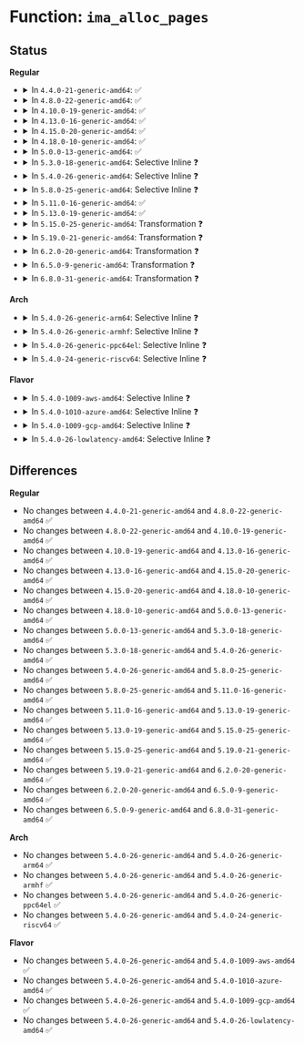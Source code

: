 # Function: <code>ima_alloc_pages</code>

## Status
<b>Regular</b>
<ul>
<li>
<details>
<summary>In <code>4.4.0-21-generic-amd64</code>: ✅</summary>

```c
void * ima_alloc_pages(loff_t max_size, size_t * allocated_size, int last_warn)
```

```json
{
  "name": "ima_alloc_pages",
  "collision_type": "Unique Static",
  "inline_type": "No",
  "funcs": [
    {
      "addr": 18446744071582612048,
      "name": "ima_alloc_pages",
      "external": false,
      "loc": "security/integrity/ima/ima_crypto.c:124",
      "file": "security/integrity/ima/ima_crypto.c",
      "inline": "seen, unknown",
      "caller_inline": [],
      "caller_func": [
        "security/integrity/ima/ima_crypto.c:ima_calc_file_hash_atfm",
        "security/integrity/ima/ima_crypto.c:ima_calc_file_hash_atfm"
      ]
    }
  ],
  "symbols": [
    {
      "addr": 18446744071582612048,
      "name": "ima_alloc_pages",
      "section": ".text",
      "bind": "STB_LOCAL",
      "size": 161
    }
  ]
}
```
</details>
</li>
<li>
<details>
<summary>In <code>4.8.0-22-generic-amd64</code>: ✅</summary>

```c
void * ima_alloc_pages(loff_t max_size, size_t * allocated_size, int last_warn)
```

```json
{
  "name": "ima_alloc_pages",
  "collision_type": "Unique Static",
  "inline_type": "No",
  "funcs": [
    {
      "addr": 18446744071582858560,
      "name": "ima_alloc_pages",
      "external": false,
      "loc": "security/integrity/ima/ima_crypto.c:124",
      "file": "security/integrity/ima/ima_crypto.c",
      "inline": "seen, unknown",
      "caller_inline": [],
      "caller_func": [
        "security/integrity/ima/ima_crypto.c:ima_calc_file_hash",
        "security/integrity/ima/ima_crypto.c:ima_calc_file_hash"
      ]
    }
  ],
  "symbols": [
    {
      "addr": 18446744071582858560,
      "name": "ima_alloc_pages",
      "section": ".text",
      "bind": "STB_LOCAL",
      "size": 152
    }
  ]
}
```
</details>
</li>
<li>
<details>
<summary>In <code>4.10.0-19-generic-amd64</code>: ✅</summary>

```c
void * ima_alloc_pages(loff_t max_size, size_t * allocated_size, int last_warn)
```

```json
{
  "name": "ima_alloc_pages",
  "collision_type": "Unique Static",
  "inline_type": "No",
  "funcs": [
    {
      "addr": 18446744071582955392,
      "name": "ima_alloc_pages",
      "external": false,
      "loc": "security/integrity/ima/ima_crypto.c:124",
      "file": "security/integrity/ima/ima_crypto.c",
      "inline": "seen, unknown",
      "caller_inline": [],
      "caller_func": [
        "security/integrity/ima/ima_crypto.c:ima_calc_file_hash",
        "security/integrity/ima/ima_crypto.c:ima_calc_file_hash"
      ]
    }
  ],
  "symbols": [
    {
      "addr": 18446744071582955392,
      "name": "ima_alloc_pages",
      "section": ".text",
      "bind": "STB_LOCAL",
      "size": 152
    }
  ]
}
```
</details>
</li>
<li>
<details>
<summary>In <code>4.13.0-16-generic-amd64</code>: ✅</summary>

```c
void * ima_alloc_pages(loff_t max_size, size_t * allocated_size, int last_warn)
```

```json
{
  "name": "ima_alloc_pages",
  "collision_type": "Unique Static",
  "inline_type": "No",
  "funcs": [
    {
      "addr": 18446744071583005344,
      "name": "ima_alloc_pages",
      "external": false,
      "loc": "security/integrity/ima/ima_crypto.c:124",
      "file": "security/integrity/ima/ima_crypto.c",
      "inline": "seen, unknown",
      "caller_inline": [],
      "caller_func": [
        "security/integrity/ima/ima_crypto.c:ima_calc_file_hash",
        "security/integrity/ima/ima_crypto.c:ima_calc_file_hash"
      ]
    }
  ],
  "symbols": [
    {
      "addr": 18446744071583005344,
      "name": "ima_alloc_pages",
      "section": ".text",
      "bind": "STB_LOCAL",
      "size": 152
    }
  ]
}
```
</details>
</li>
<li>
<details>
<summary>In <code>4.15.0-20-generic-amd64</code>: ✅</summary>

```c
void * ima_alloc_pages(loff_t max_size, size_t * allocated_size, int last_warn)
```

```json
{
  "name": "ima_alloc_pages",
  "collision_type": "Unique Static",
  "inline_type": "No",
  "funcs": [
    {
      "addr": 18446744071583169440,
      "name": "ima_alloc_pages",
      "external": false,
      "loc": "security/integrity/ima/ima_crypto.c:119",
      "file": "security/integrity/ima/ima_crypto.c",
      "inline": "seen, unknown",
      "caller_inline": [],
      "caller_func": [
        "security/integrity/ima/ima_crypto.c:ima_calc_file_hash",
        "security/integrity/ima/ima_crypto.c:ima_calc_file_hash"
      ]
    }
  ],
  "symbols": [
    {
      "addr": 18446744071583169440,
      "name": "ima_alloc_pages",
      "section": ".text",
      "bind": "STB_LOCAL",
      "size": 152
    }
  ]
}
```
</details>
</li>
<li>
<details>
<summary>In <code>4.18.0-10-generic-amd64</code>: ✅</summary>

```c
void * ima_alloc_pages(loff_t max_size, size_t * allocated_size, int last_warn)
```

```json
{
  "name": "ima_alloc_pages",
  "collision_type": "Unique Static",
  "inline_type": "No",
  "funcs": [
    {
      "addr": 18446744071583375728,
      "name": "ima_alloc_pages",
      "external": false,
      "loc": "security/integrity/ima/ima_crypto.c:121",
      "file": "security/integrity/ima/ima_crypto.c",
      "inline": "seen, unknown",
      "caller_inline": [],
      "caller_func": [
        "security/integrity/ima/ima_crypto.c:ima_calc_file_hash",
        "security/integrity/ima/ima_crypto.c:ima_calc_file_hash"
      ]
    }
  ],
  "symbols": [
    {
      "addr": 18446744071583375728,
      "name": "ima_alloc_pages",
      "section": ".text",
      "bind": "STB_LOCAL",
      "size": 164
    }
  ]
}
```
</details>
</li>
<li>
<details>
<summary>In <code>5.0.0-13-generic-amd64</code>: ✅</summary>

```c
void * ima_alloc_pages(loff_t max_size, size_t * allocated_size, int last_warn)
```

```json
{
  "name": "ima_alloc_pages",
  "collision_type": "Unique Static",
  "inline_type": "No",
  "funcs": [
    {
      "addr": 18446744071583494800,
      "name": "ima_alloc_pages",
      "external": false,
      "loc": "security/integrity/ima/ima_crypto.c:121",
      "file": "security/integrity/ima/ima_crypto.c",
      "inline": "seen, unknown",
      "caller_inline": [],
      "caller_func": [
        "security/integrity/ima/ima_crypto.c:ima_calc_file_hash",
        "security/integrity/ima/ima_crypto.c:ima_calc_file_hash"
      ]
    }
  ],
  "symbols": [
    {
      "addr": 18446744071583494800,
      "name": "ima_alloc_pages",
      "section": ".text",
      "bind": "STB_LOCAL",
      "size": 164
    }
  ]
}
```
</details>
</li>
<li>
<details>
<summary>In <code>5.3.0-18-generic-amd64</code>: Selective Inline ❓</summary>

```c
void * ima_alloc_pages(loff_t max_size, size_t * allocated_size, int last_warn)
```

```json
{
  "name": "ima_alloc_pages",
  "collision_type": "Unique Static",
  "inline_type": "Selective",
  "funcs": [
    {
      "addr": 18446744071583682656,
      "name": "ima_alloc_pages",
      "external": false,
      "loc": "security/integrity/ima/ima_crypto.c:118",
      "file": "security/integrity/ima/ima_crypto.c",
      "inline": "not declared, inlined",
      "caller_inline": [],
      "caller_func": [
        "security/integrity/ima/ima_crypto.c:ima_calc_file_hash_atfm",
        "security/integrity/ima/ima_crypto.c:ima_calc_file_hash_atfm"
      ]
    }
  ],
  "symbols": [
    {
      "addr": 18446744071583682656,
      "name": "ima_alloc_pages",
      "section": ".text",
      "bind": "STB_LOCAL",
      "size": 169
    }
  ]
}
```
</details>
</li>
<li>
<details>
<summary>In <code>5.4.0-26-generic-amd64</code>: Selective Inline ❓</summary>

```c
void * ima_alloc_pages(loff_t max_size, size_t * allocated_size, int last_warn)
```

```json
{
  "name": "ima_alloc_pages",
  "collision_type": "Unique Static",
  "inline_type": "Selective",
  "funcs": [
    {
      "addr": 18446744071583790016,
      "name": "ima_alloc_pages",
      "external": false,
      "loc": "security/integrity/ima/ima_crypto.c:118",
      "file": "security/integrity/ima/ima_crypto.c",
      "inline": "not declared, inlined",
      "caller_inline": [],
      "caller_func": [
        "security/integrity/ima/ima_crypto.c:ima_calc_file_hash_atfm",
        "security/integrity/ima/ima_crypto.c:ima_calc_file_hash_atfm"
      ]
    }
  ],
  "symbols": [
    {
      "addr": 18446744071583790016,
      "name": "ima_alloc_pages",
      "section": ".text",
      "bind": "STB_LOCAL",
      "size": 169
    }
  ]
}
```
</details>
</li>
<li>
<details>
<summary>In <code>5.8.0-25-generic-amd64</code>: Selective Inline ❓</summary>

```c
void * ima_alloc_pages(loff_t max_size, size_t * allocated_size, int last_warn)
```

```json
{
  "name": "ima_alloc_pages",
  "collision_type": "Unique Static",
  "inline_type": "Selective",
  "funcs": [
    {
      "addr": 18446744071584180816,
      "name": "ima_alloc_pages",
      "external": false,
      "loc": "security/integrity/ima/ima_crypto.c:242",
      "file": "security/integrity/ima/ima_crypto.c",
      "inline": "not declared, inlined",
      "caller_inline": [],
      "caller_func": [
        "security/integrity/ima/ima_crypto.c:ima_calc_file_hash_atfm",
        "security/integrity/ima/ima_crypto.c:ima_calc_file_hash_atfm"
      ]
    }
  ],
  "symbols": [
    {
      "addr": 18446744071584180816,
      "name": "ima_alloc_pages",
      "section": ".text",
      "bind": "STB_LOCAL",
      "size": 154
    }
  ]
}
```
</details>
</li>
<li>
<details>
<summary>In <code>5.11.0-16-generic-amd64</code>: ✅</summary>

```c
void * ima_alloc_pages(loff_t max_size, size_t * allocated_size, int last_warn)
```

```json
{
  "name": "ima_alloc_pages",
  "collision_type": "Unique Static",
  "inline_type": "No",
  "funcs": [
    {
      "addr": 18446744071584299424,
      "name": "ima_alloc_pages",
      "external": false,
      "loc": "security/integrity/ima/ima_crypto.c:242",
      "file": "security/integrity/ima/ima_crypto.c",
      "inline": "seen, unknown",
      "caller_inline": [],
      "caller_func": [
        "security/integrity/ima/ima_crypto.c:ima_calc_file_hash_atfm",
        "security/integrity/ima/ima_crypto.c:ima_calc_file_hash_atfm"
      ]
    }
  ],
  "symbols": [
    {
      "addr": 18446744071584299424,
      "name": "ima_alloc_pages",
      "section": ".text",
      "bind": "STB_LOCAL",
      "size": 169
    }
  ]
}
```
</details>
</li>
<li>
<details>
<summary>In <code>5.13.0-19-generic-amd64</code>: ✅</summary>

```c
void * ima_alloc_pages(loff_t max_size, size_t * allocated_size, int last_warn)
```

```json
{
  "name": "ima_alloc_pages",
  "collision_type": "Unique Static",
  "inline_type": "No",
  "funcs": [
    {
      "addr": 18446744071584333824,
      "name": "ima_alloc_pages",
      "external": false,
      "loc": "security/integrity/ima/ima_crypto.c:242",
      "file": "security/integrity/ima/ima_crypto.c",
      "inline": "seen, unknown",
      "caller_inline": [],
      "caller_func": [
        "security/integrity/ima/ima_crypto.c:ima_calc_file_hash_atfm",
        "security/integrity/ima/ima_crypto.c:ima_calc_file_hash_atfm"
      ]
    }
  ],
  "symbols": [
    {
      "addr": 18446744071584333824,
      "name": "ima_alloc_pages",
      "section": ".text",
      "bind": "STB_LOCAL",
      "size": 156
    }
  ]
}
```
</details>
</li>
<li>
<details>
<summary>In <code>5.15.0-25-generic-amd64</code>: Transformation ❓</summary>

```c
void * ima_alloc_pages(loff_t max_size, size_t * allocated_size, int last_warn)
```

```json
{
  "name": "ima_alloc_pages",
  "collision_type": "Unique Static",
  "inline_type": "No",
  "funcs": [
    {
      "addr": 0,
      "name": "ima_alloc_pages",
      "external": false,
      "loc": "security/integrity/ima/ima_crypto.c:242",
      "file": "security/integrity/ima/ima_crypto.c",
      "inline": "seen, unknown",
      "caller_inline": [],
      "caller_func": [
        "security/integrity/ima/ima_crypto.c:ima_calc_file_hash_atfm",
        "security/integrity/ima/ima_crypto.c:ima_calc_file_hash_atfm"
      ]
    }
  ],
  "symbols": [
    {
      "addr": 18446744071584722112,
      "name": "ima_alloc_pages",
      "section": ".text",
      "bind": "STB_LOCAL",
      "size": 177
    },
    {
      "addr": 18446744071592308378,
      "name": "ima_alloc_pages.cold",
      "section": ".text",
      "bind": "STB_LOCAL",
      "size": 33
    }
  ]
}
```
</details>
</li>
<li>
<details>
<summary>In <code>5.19.0-21-generic-amd64</code>: Transformation ❓</summary>

```c
void * ima_alloc_pages(loff_t max_size, size_t * allocated_size, int last_warn)
```

```json
{
  "name": "ima_alloc_pages",
  "collision_type": "Unique Static",
  "inline_type": "No",
  "funcs": [
    {
      "addr": 0,
      "name": "ima_alloc_pages",
      "external": false,
      "loc": "security/integrity/ima/ima_crypto.c:243",
      "file": "security/integrity/ima/ima_crypto.c",
      "inline": "seen, unknown",
      "caller_inline": [],
      "caller_func": [
        "security/integrity/ima/ima_crypto.c:ima_calc_file_hash_atfm",
        "security/integrity/ima/ima_crypto.c:ima_calc_file_hash_atfm"
      ]
    }
  ],
  "symbols": [
    {
      "addr": 18446744071585397440,
      "name": "ima_alloc_pages",
      "section": ".text",
      "bind": "STB_LOCAL",
      "size": 201
    },
    {
      "addr": 18446744071594090690,
      "name": "ima_alloc_pages.cold",
      "section": ".text",
      "bind": "STB_LOCAL",
      "size": 33
    }
  ]
}
```
</details>
</li>
<li>
<details>
<summary>In <code>6.2.0-20-generic-amd64</code>: Transformation ❓</summary>

```c
void * ima_alloc_pages(loff_t max_size, size_t * allocated_size, int last_warn)
```

```json
{
  "name": "ima_alloc_pages",
  "collision_type": "Unique Static",
  "inline_type": "No",
  "funcs": [
    {
      "addr": 0,
      "name": "ima_alloc_pages",
      "external": false,
      "loc": "security/integrity/ima/ima_crypto.c:243",
      "file": "security/integrity/ima/ima_crypto.c",
      "inline": "seen, unknown",
      "caller_inline": [],
      "caller_func": [
        "security/integrity/ima/ima_crypto.c:ima_calc_file_hash_atfm",
        "security/integrity/ima/ima_crypto.c:ima_calc_file_hash_atfm"
      ]
    }
  ],
  "symbols": [
    {
      "addr": 18446744071586150576,
      "name": "ima_alloc_pages",
      "section": ".text",
      "bind": "STB_LOCAL",
      "size": 201
    },
    {
      "addr": 18446744071596102460,
      "name": "ima_alloc_pages.cold",
      "section": ".text",
      "bind": "STB_LOCAL",
      "size": 33
    }
  ]
}
```
</details>
</li>
<li>
<details>
<summary>In <code>6.5.0-9-generic-amd64</code>: Transformation ❓</summary>

```c
void * ima_alloc_pages(loff_t max_size, size_t * allocated_size, int last_warn)
```

```json
{
  "name": "ima_alloc_pages",
  "collision_type": "Unique Static",
  "inline_type": "No",
  "funcs": [
    {
      "addr": 0,
      "name": "ima_alloc_pages",
      "external": false,
      "loc": "security/integrity/ima/ima_crypto.c:243",
      "file": "security/integrity/ima/ima_crypto.c",
      "inline": "seen, unknown",
      "caller_inline": [],
      "caller_func": [
        "security/integrity/ima/ima_crypto.c:ima_calc_file_hash_atfm",
        "security/integrity/ima/ima_crypto.c:ima_calc_file_hash_atfm"
      ]
    }
  ],
  "symbols": [
    {
      "addr": 18446744071586388784,
      "name": "ima_alloc_pages",
      "section": ".text",
      "bind": "STB_LOCAL",
      "size": 201
    },
    {
      "addr": 18446744071596625576,
      "name": "ima_alloc_pages.cold",
      "section": ".text",
      "bind": "STB_LOCAL",
      "size": 33
    }
  ]
}
```
</details>
</li>
<li>
<details>
<summary>In <code>6.8.0-31-generic-amd64</code>: Transformation ❓</summary>

```c
void * ima_alloc_pages(loff_t max_size, size_t * allocated_size, int last_warn)
```

```json
{
  "name": "ima_alloc_pages",
  "collision_type": "Unique Static",
  "inline_type": "No",
  "funcs": [
    {
      "addr": 0,
      "name": "ima_alloc_pages",
      "external": false,
      "loc": "security/integrity/ima/ima_crypto.c:243",
      "file": "security/integrity/ima/ima_crypto.c",
      "inline": "seen, unknown",
      "caller_inline": [],
      "caller_func": [
        "security/integrity/ima/ima_crypto.c:ima_calc_file_hash_atfm",
        "security/integrity/ima/ima_crypto.c:ima_calc_file_hash_atfm"
      ]
    }
  ],
  "symbols": [
    {
      "addr": 18446744071586653520,
      "name": "ima_alloc_pages",
      "section": ".text",
      "bind": "STB_LOCAL",
      "size": 201
    },
    {
      "addr": 18446744071597531190,
      "name": "ima_alloc_pages.cold",
      "section": ".text",
      "bind": "STB_LOCAL",
      "size": 33
    }
  ]
}
```
</details>
</li>
</ul>
<b>Arch</b>
<ul>
<li>
<details>
<summary>In <code>5.4.0-26-generic-arm64</code>: Selective Inline ❓</summary>

```c
void * ima_alloc_pages(loff_t max_size, size_t * allocated_size, int last_warn)
```

```json
{
  "name": "ima_alloc_pages",
  "collision_type": "Unique Static",
  "inline_type": "Selective",
  "funcs": [
    {
      "addr": 18446603336495593008,
      "name": "ima_alloc_pages",
      "external": false,
      "loc": "security/integrity/ima/ima_crypto.c:118",
      "file": "security/integrity/ima/ima_crypto.c",
      "inline": "not declared, inlined",
      "caller_inline": [],
      "caller_func": [
        "security/integrity/ima/ima_crypto.c:ima_calc_file_hash_atfm",
        "security/integrity/ima/ima_crypto.c:ima_calc_file_hash_atfm"
      ]
    }
  ],
  "symbols": [
    {
      "addr": 18446603336495593008,
      "name": "ima_alloc_pages",
      "section": ".text",
      "bind": "STB_LOCAL",
      "size": 208
    }
  ]
}
```
</details>
</li>
<li>
<details>
<summary>In <code>5.4.0-26-generic-armhf</code>: Selective Inline ❓</summary>

```c
void * ima_alloc_pages(loff_t max_size, size_t * allocated_size, int last_warn)
```

```json
{
  "name": "ima_alloc_pages",
  "collision_type": "Unique Static",
  "inline_type": "Selective",
  "funcs": [
    {
      "addr": 3228954304,
      "name": "ima_alloc_pages",
      "external": false,
      "loc": "security/integrity/ima/ima_crypto.c:118",
      "file": "security/integrity/ima/ima_crypto.c",
      "inline": "not declared, inlined",
      "caller_inline": [],
      "caller_func": [
        "security/integrity/ima/ima_crypto.c:ima_calc_file_hash_atfm",
        "security/integrity/ima/ima_crypto.c:ima_calc_file_hash_atfm"
      ]
    }
  ],
  "symbols": [
    {
      "addr": 3228954304,
      "name": "ima_alloc_pages",
      "section": ".text",
      "bind": "STB_LOCAL",
      "size": 168
    }
  ]
}
```
</details>
</li>
<li>
<details>
<summary>In <code>5.4.0-26-generic-ppc64el</code>: Selective Inline ❓</summary>

```c
void * ima_alloc_pages(loff_t max_size, size_t * allocated_size, int last_warn)
```

```json
{
  "name": "ima_alloc_pages",
  "collision_type": "Unique Static",
  "inline_type": "Selective",
  "funcs": [
    {
      "addr": 13835058055289695840,
      "name": "ima_alloc_pages",
      "external": false,
      "loc": "security/integrity/ima/ima_crypto.c:118",
      "file": "security/integrity/ima/ima_crypto.c",
      "inline": "not declared, inlined",
      "caller_inline": [],
      "caller_func": [
        "security/integrity/ima/ima_crypto.c:ima_calc_file_hash_atfm",
        "security/integrity/ima/ima_crypto.c:ima_calc_file_hash_atfm"
      ]
    }
  ],
  "symbols": [
    {
      "addr": 13835058055289695840,
      "name": "ima_alloc_pages",
      "section": ".text",
      "bind": "STB_LOCAL",
      "size": 348
    }
  ]
}
```
</details>
</li>
<li>
<details>
<summary>In <code>5.4.0-24-generic-riscv64</code>: Selective Inline ❓</summary>

```c
void * ima_alloc_pages(loff_t max_size, size_t * allocated_size, int last_warn)
```

```json
{
  "name": "ima_alloc_pages",
  "collision_type": "Unique Static",
  "inline_type": "Selective",
  "funcs": [
    {
      "addr": 18446743936274756378,
      "name": "ima_alloc_pages",
      "external": false,
      "loc": "security/integrity/ima/ima_crypto.c:118",
      "file": "security/integrity/ima/ima_crypto.c",
      "inline": "not declared, inlined",
      "caller_inline": [],
      "caller_func": [
        "security/integrity/ima/ima_crypto.c:ima_calc_file_hash_atfm",
        "security/integrity/ima/ima_crypto.c:ima_calc_file_hash_atfm"
      ]
    }
  ],
  "symbols": [
    {
      "addr": 18446743936274756378,
      "name": "ima_alloc_pages",
      "section": ".text",
      "bind": "STB_LOCAL",
      "size": 208
    }
  ]
}
```
</details>
</li>
</ul>
<b>Flavor</b>
<ul>
<li>
<details>
<summary>In <code>5.4.0-1009-aws-amd64</code>: Selective Inline ❓</summary>

```c
void * ima_alloc_pages(loff_t max_size, size_t * allocated_size, int last_warn)
```

```json
{
  "name": "ima_alloc_pages",
  "collision_type": "Unique Static",
  "inline_type": "Selective",
  "funcs": [
    {
      "addr": 18446744071583758752,
      "name": "ima_alloc_pages",
      "external": false,
      "loc": "security/integrity/ima/ima_crypto.c:118",
      "file": "security/integrity/ima/ima_crypto.c",
      "inline": "not declared, inlined",
      "caller_inline": [],
      "caller_func": [
        "security/integrity/ima/ima_crypto.c:ima_calc_file_hash_atfm",
        "security/integrity/ima/ima_crypto.c:ima_calc_file_hash_atfm"
      ]
    }
  ],
  "symbols": [
    {
      "addr": 18446744071583758752,
      "name": "ima_alloc_pages",
      "section": ".text",
      "bind": "STB_LOCAL",
      "size": 169
    }
  ]
}
```
</details>
</li>
<li>
<details>
<summary>In <code>5.4.0-1010-azure-amd64</code>: Selective Inline ❓</summary>

```c
void * ima_alloc_pages(loff_t max_size, size_t * allocated_size, int last_warn)
```

```json
{
  "name": "ima_alloc_pages",
  "collision_type": "Unique Static",
  "inline_type": "Selective",
  "funcs": [
    {
      "addr": 18446744071583695808,
      "name": "ima_alloc_pages",
      "external": false,
      "loc": "security/integrity/ima/ima_crypto.c:118",
      "file": "security/integrity/ima/ima_crypto.c",
      "inline": "not declared, inlined",
      "caller_inline": [],
      "caller_func": [
        "security/integrity/ima/ima_crypto.c:ima_calc_file_hash_atfm",
        "security/integrity/ima/ima_crypto.c:ima_calc_file_hash_atfm"
      ]
    }
  ],
  "symbols": [
    {
      "addr": 18446744071583695808,
      "name": "ima_alloc_pages",
      "section": ".text",
      "bind": "STB_LOCAL",
      "size": 169
    }
  ]
}
```
</details>
</li>
<li>
<details>
<summary>In <code>5.4.0-1009-gcp-amd64</code>: Selective Inline ❓</summary>

```c
void * ima_alloc_pages(loff_t max_size, size_t * allocated_size, int last_warn)
```

```json
{
  "name": "ima_alloc_pages",
  "collision_type": "Unique Static",
  "inline_type": "Selective",
  "funcs": [
    {
      "addr": 18446744071583742512,
      "name": "ima_alloc_pages",
      "external": false,
      "loc": "security/integrity/ima/ima_crypto.c:118",
      "file": "security/integrity/ima/ima_crypto.c",
      "inline": "not declared, inlined",
      "caller_inline": [],
      "caller_func": [
        "security/integrity/ima/ima_crypto.c:ima_calc_file_hash_atfm",
        "security/integrity/ima/ima_crypto.c:ima_calc_file_hash_atfm"
      ]
    }
  ],
  "symbols": [
    {
      "addr": 18446744071583742512,
      "name": "ima_alloc_pages",
      "section": ".text",
      "bind": "STB_LOCAL",
      "size": 169
    }
  ]
}
```
</details>
</li>
<li>
<details>
<summary>In <code>5.4.0-26-lowlatency-amd64</code>: Selective Inline ❓</summary>

```c
void * ima_alloc_pages(loff_t max_size, size_t * allocated_size, int last_warn)
```

```json
{
  "name": "ima_alloc_pages",
  "collision_type": "Unique Static",
  "inline_type": "Selective",
  "funcs": [
    {
      "addr": 18446744071583843456,
      "name": "ima_alloc_pages",
      "external": false,
      "loc": "security/integrity/ima/ima_crypto.c:118",
      "file": "security/integrity/ima/ima_crypto.c",
      "inline": "not declared, inlined",
      "caller_inline": [],
      "caller_func": [
        "security/integrity/ima/ima_crypto.c:ima_calc_file_hash_atfm",
        "security/integrity/ima/ima_crypto.c:ima_calc_file_hash_atfm"
      ]
    }
  ],
  "symbols": [
    {
      "addr": 18446744071583843456,
      "name": "ima_alloc_pages",
      "section": ".text",
      "bind": "STB_LOCAL",
      "size": 169
    }
  ]
}
```
</details>
</li>
</ul>

## Differences
<b>Regular</b>
<ul>
<li>
No changes between <code>4.4.0-21-generic-amd64</code> and <code>4.8.0-22-generic-amd64</code> ✅
</li>
<li>
No changes between <code>4.8.0-22-generic-amd64</code> and <code>4.10.0-19-generic-amd64</code> ✅
</li>
<li>
No changes between <code>4.10.0-19-generic-amd64</code> and <code>4.13.0-16-generic-amd64</code> ✅
</li>
<li>
No changes between <code>4.13.0-16-generic-amd64</code> and <code>4.15.0-20-generic-amd64</code> ✅
</li>
<li>
No changes between <code>4.15.0-20-generic-amd64</code> and <code>4.18.0-10-generic-amd64</code> ✅
</li>
<li>
No changes between <code>4.18.0-10-generic-amd64</code> and <code>5.0.0-13-generic-amd64</code> ✅
</li>
<li>
No changes between <code>5.0.0-13-generic-amd64</code> and <code>5.3.0-18-generic-amd64</code> ✅
</li>
<li>
No changes between <code>5.3.0-18-generic-amd64</code> and <code>5.4.0-26-generic-amd64</code> ✅
</li>
<li>
No changes between <code>5.4.0-26-generic-amd64</code> and <code>5.8.0-25-generic-amd64</code> ✅
</li>
<li>
No changes between <code>5.8.0-25-generic-amd64</code> and <code>5.11.0-16-generic-amd64</code> ✅
</li>
<li>
No changes between <code>5.11.0-16-generic-amd64</code> and <code>5.13.0-19-generic-amd64</code> ✅
</li>
<li>
No changes between <code>5.13.0-19-generic-amd64</code> and <code>5.15.0-25-generic-amd64</code> ✅
</li>
<li>
No changes between <code>5.15.0-25-generic-amd64</code> and <code>5.19.0-21-generic-amd64</code> ✅
</li>
<li>
No changes between <code>5.19.0-21-generic-amd64</code> and <code>6.2.0-20-generic-amd64</code> ✅
</li>
<li>
No changes between <code>6.2.0-20-generic-amd64</code> and <code>6.5.0-9-generic-amd64</code> ✅
</li>
<li>
No changes between <code>6.5.0-9-generic-amd64</code> and <code>6.8.0-31-generic-amd64</code> ✅
</li>
</ul>
<b>Arch</b>
<ul>
<li>
No changes between <code>5.4.0-26-generic-amd64</code> and <code>5.4.0-26-generic-arm64</code> ✅
</li>
<li>
No changes between <code>5.4.0-26-generic-amd64</code> and <code>5.4.0-26-generic-armhf</code> ✅
</li>
<li>
No changes between <code>5.4.0-26-generic-amd64</code> and <code>5.4.0-26-generic-ppc64el</code> ✅
</li>
<li>
No changes between <code>5.4.0-26-generic-amd64</code> and <code>5.4.0-24-generic-riscv64</code> ✅
</li>
</ul>
<b>Flavor</b>
<ul>
<li>
No changes between <code>5.4.0-26-generic-amd64</code> and <code>5.4.0-1009-aws-amd64</code> ✅
</li>
<li>
No changes between <code>5.4.0-26-generic-amd64</code> and <code>5.4.0-1010-azure-amd64</code> ✅
</li>
<li>
No changes between <code>5.4.0-26-generic-amd64</code> and <code>5.4.0-1009-gcp-amd64</code> ✅
</li>
<li>
No changes between <code>5.4.0-26-generic-amd64</code> and <code>5.4.0-26-lowlatency-amd64</code> ✅
</li>
</ul>
